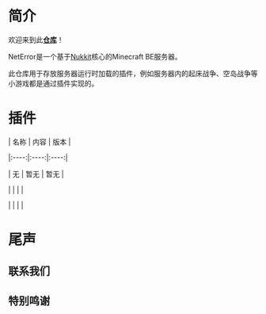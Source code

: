 # 简介

欢迎来到此[**仓库**]()！

NetError是一个基于[Nukkit](www.nukkitx.com)核心的Minecraft BE服务器。

此仓库用于存放服务器运行时加载的插件，例如服务器内的起床战争、空岛战争等小游戏都是通过插件实现的。

# 插件

| 名称 | 内容 | 版本 |

|:----:|:----:|:----:|

|   无   |   暂无   |   暂无   |

|      |      |      |

|      |      |      |

# 尾声

## 联系我们

## 特别鸣谢
